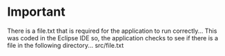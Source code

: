 # Important
There is a file.txt that is required for the application to run correctly... This was coded in the Eclipse IDE so, the application checks to see if there is a file in the following directory... src/file.txt
